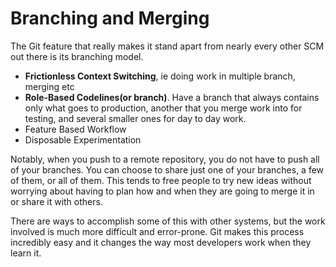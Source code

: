 # Branching and Merging

The Git feature that really makes it stand apart from nearly every other SCM out there is its branching model.

- **Frictionless Context Switching**, ie doing work in multiple branch, merging etc
- **Role-Based Codelines(or branch)**. Have a branch that always contains only what goes to production, another that you merge work into for testing, and several smaller ones for day to day work.
- Feature Based Workflow
- Disposable Experimentation

Notably, when you push to a remote repository, you do not have to push all of your branches. You can choose to share just one of your branches, a few of them, or all of them. This tends to free people to try new ideas without worrying about having to plan how and when they are going to merge it in or share it with others.

There are ways to accomplish some of this with other systems, but the work involved is much more difficult and error-prone. Git makes this process incredibly easy and it changes the way most developers work when they learn it.
